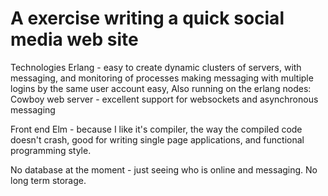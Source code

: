 # A exercise writing a quick social media web site

Technologies
Erlang - easy to create dynamic clusters of servers, with messaging, and
monitoring of processes making messaging with multiple logins by the same 
user account easy, Also running on the erlang nodes:
Cowboy web server - excellent support for websockets and asynchronous messaging

Front end
Elm - because I like it's compiler, the way the compiled code doesn't crash,
good for writing single page applications, and functional programming style.

No database at the moment - just seeing who is online and messaging. No long term storage.
